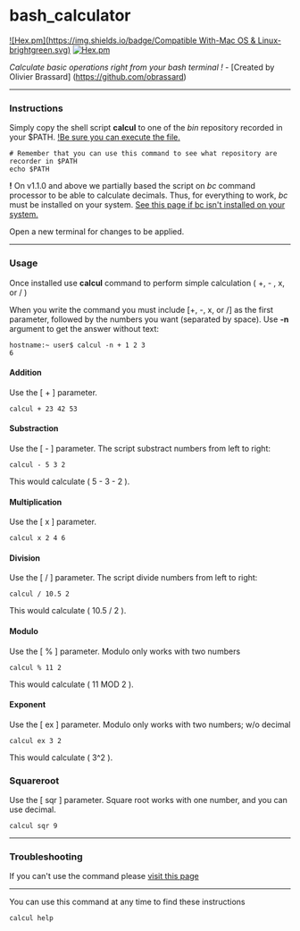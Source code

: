 # bash_calculator
[![Hex.pm](https://img.shields.io/badge/Compatible With-Mac OS & Linux-brightgreen.svg)]()
[![Hex.pm](https://img.shields.io/badge/Version-1.1.0-blue.svg)]()

_Calculate basic operations right from your bash terminal !_ - [Created by Olivier Brassard]
(https://github.com/obrassard)
___
### Instructions

Simply copy the shell script **calcul** to one of the *bin* repository recorded in your $PATH. [!Be sure you can execute the file.](https://github.com/obrassard/bash_calculator/wiki/Troubleshooting)
```shell
# Remember that you can use this command to see what repository are recorder in $PATH
echo $PATH
```
**!** On v1.1.0 and above we partially based the script on *bc* command processor to be able to calculate decimals. Thus, for everything to work, *bc* must be installed on your system. [See this page if bc isn't installed on your system.](https://github.com/obrassard/bash_calculator/wiki/Troubleshooting)

Open a new terminal for changes to be applied.
___
### Usage
Once installed use **calcul** command to perform simple calculation ( +, - , x, or / )

When you write the command you must include [+, -, x, or /] as the first parameter, followed by the numbers you want (separated by space).
Use **-n** argument to get the answer without text:
```shell
hostname:~ user$ calcul -n + 1 2 3
6
```
#### Addition
Use the [ + ] parameter.
```shell
calcul + 23 42 53
```
#### Substraction
Use the [ - ] parameter.
The script substract numbers from left to right:
```shell
calcul - 5 3 2
```
This would calculate ( 5 - 3 - 2 ).
#### Multiplication
Use the [ x ] parameter.
```shell
calcul x 2 4 6
```
#### Division
Use the [ / ] parameter.
The script divide numbers from left to right:
```shell
calcul / 10.5 2
```
This would calculate ( 10.5 / 2 ).

#### Modulo
Use the [ % ] parameter.
Modulo only works with two numbers
```shell
calcul % 11 2
```
This would calculate ( 11 MOD 2 ).

#### Exponent
Use the [ ex ] parameter.
Modulo only works with two numbers; w/o decimal
```shell
calcul ex 3 2
```
This would calculate ( 3^2 ).

### Squareroot
Use the [ sqr ] parameter.
Square root works with one number, and you can use decimal.
```shell
calcul sqr 9
```
___
### Troubleshooting

If you can't use the command please [visit this page](https://github.com/obrassard/bash_calculator/wiki/Troubleshooting)
___
You can use this command at any time to find these instructions
```shell
calcul help
```
